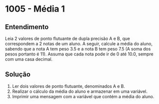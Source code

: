 # 1005 - Média 1

## Entendimento

Leia 2 valores de ponto flutuante de dupla precisão A e B, que correspondem a 2 notas de um aluno. A seguir, calcule a média do aluno, sabendo que a nota A tem peso 3.5 e a nota B tem peso 7.5 (A soma dos pesos portanto é 11). Assuma que cada nota pode ir de 0 até 10.0, sempre com uma casa decimal.

## Solução

1. Ler dois valores de ponto flutuante, denominados A e B.
2. Realizar o cálculo da média do aluno e armazenar em uma variável.
3. Imprimir uma mensagem com a variável que contém a média do aluno.
